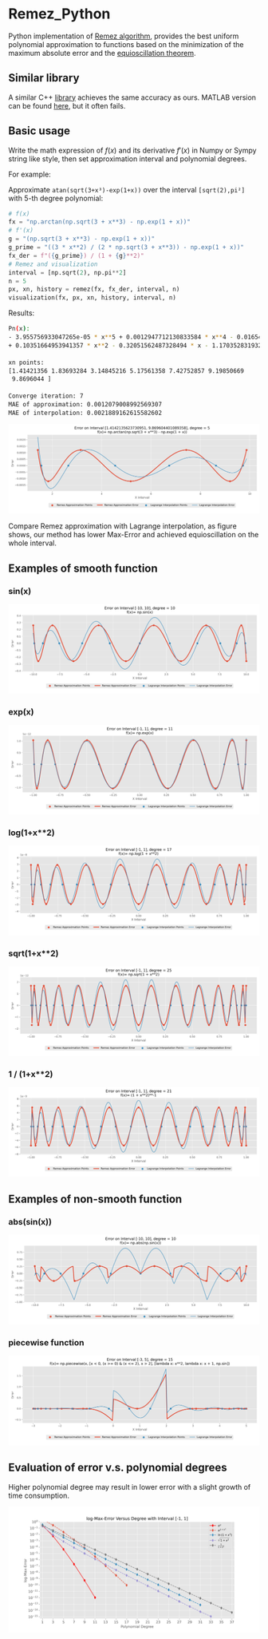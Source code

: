 # Remez_Python

Python implementation of  [Remez algorithm](https://en.wikipedia.org/wiki/Remez_algorithm),  provides the best uniform polynomial approximation to functions based on the minimization of the maximum absolute error and the [equioscillation theorem](https://en.wikipedia.org/wiki/Equioscillation_theorem).

## Similar library

A similar C++ [library](https://github.com/samhocevar/lolremez?tab=readme-ov-file#docker) achieves the same accuracy as ours. MATLAB version can be found [here](https://ww2.mathworks.cn/matlabcentral/fileexchange/8094-remez-algorithm), but it often fails.

## Basic usage

Write the math expression of $f(x)$ and its derivative $f'(x)$ in Numpy or Sympy string like style, then set approximation interval and polynomial degrees. 

For example:

Approximate `atan(sqrt(3+x³)-exp(1+x))` over the interval `[sqrt(2),pi²]` with 5-th degree polynomial:

```python
# f(x)
fx = "np.arctan(np.sqrt(3 + x**3) - np.exp(1 + x))"
# f'(x)
g = "(np.sqrt(3 + x**3) - np.exp(1 + x))"
g_prime = "((3 * x**2) / (2 * np.sqrt(3 + x**3)) - np.exp(1 + x))"
fx_der = f"({g_prime}) / (1 + {g}**2)"
# Remez and visualization
interval = [np.sqrt(2), np.pi**2]
n = 5
px, xn, history = remez(fx, fx_der, interval, n)
visualization(fx, px, xn, history, interval, n)
```

Results:

```bash
Pn(x):
- 3.955756933047265e-05 * x**5 + 0.0012947712130833584 * x**4 - 0.01654139703555944 * x**3
+ 0.10351664953941357 * x**2 - 0.32051562487328494 * x - 1.1703528319321932

xn points:
[1.41421356 1.83693284 3.14845216 5.17561358 7.42752857 9.19850669
 9.8696044 ]

Converge iteration: 7
MAE of approximation: 0.0012079008992569307
MAE of interpolation: 0.0021889162615582602
```

![single_3](./images/single_plot/single_3.png)

Compare Remez approximation with Lagrange interpolation, as figure shows, our method has lower Max-Error and achieved equioscillation on the whole interval.

## Examples of smooth function

### sin(x)

![single_5](./images/single_plot/single_5.png)

### exp(x)

![pipeline_34](./images/pipeline_plot/pipeline_34.png)

### log(1+x**2)

![pipeline_43](./images/pipeline_plot/pipeline_43.png)

### sqrt(1+x**2)

![pipeline_63](./images/pipeline_plot/pipeline_63.png)

### 1 / (1+x**2)

![pipeline_11](./images/pipeline_plot/pipeline_11.png)

## Examples of non-smooth function

### abs(sin(x))

![single_1](./images/single_plot/single_1.png)

### piecewise function

![single_4](./images/single_plot/single_4.png)

## Evaluation of error v.s. polynomial degrees

Higher polynomial degree may result in lower error with a slight growth of time consumption.

![log-Max-Error_Versus_Degree](./images/log-Max-Error_Versus_Degree.png)
